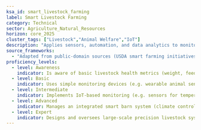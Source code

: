 ```yaml
---
ksa_id: smart_livestock_farming
label: Smart Livestock Farming
category: Technical
sector: Agriculture_Natural_Resources
horizon: core_2025
cluster_tags: ["Livestock","Animal Welfare","IoT"]
description: "Applies sensors, automation, and data analytics to monitor animal health, optimize feeding, and improve welfare in livestock operations, thereby increasing efficiency and sustainability of farm management."
source_frameworks:
  - "Adapted from public-domain sources (USDA smart farming initiatives, O*NET Farm Manager competencies):contentReference[oaicite:94]{index=94}"
proficiency_levels:
  - level: Awareness
    indicator: Is aware of basic livestock health metrics (weight, feed intake) and common technologies like RFID tagging for animals.
  - level: Basic
    indicator: Uses simple monitoring devices (e.g. wearable animal sensors, automatic waterers) to track herd health and reports obvious issues.
  - level: Intermediate
    indicator: Implements IoT-based monitoring (e.g. sensors for temperature, heart rate); analyzes data trends (e.g. growth rates, milk yield) to adjust feed and care; familiar with automated feeding or milking systems.
  - level: Advanced
    indicator: Manages an integrated smart barn system (climate control, health alerts, automated equipment); ensures data-driven decisions improve herd welfare and farm productivity.
  - level: Expert
    indicator: Designs and oversees large-scale precision livestock systems (e.g. networked sensors across multiple facilities); pioneers new tech adoption (like computer vision for animal behavior); mentors other farmers in data-driven livestock management.
---
```

